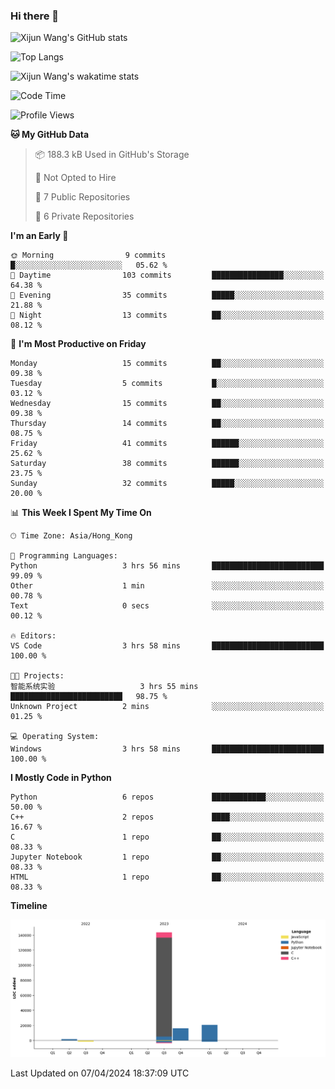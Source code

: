 ### Hi there 👋

![Xijun Wang's GitHub stats](https://github-readme-stats.vercel.app/api?username=kopper-xdu&show_icons=true&bg_color=00000000)

![Top Langs](https://github-readme-stats.vercel.app/api/top-langs/?username=kopper-xdu&size_weight=0.5&count_weight=0.5&exclude_repo=homepage,kopper-xdu.github.io&layout=compact)


![Xijun Wang's wakatime stats](https://github-readme-stats.vercel.app/api/wakatime?username=kopper)

<!--START_SECTION:waka-->
![Code Time](http://img.shields.io/badge/Code%20Time-201%20hrs%206%20mins-blue)

![Profile Views](http://img.shields.io/badge/Profile%20Views-2-blue)

**🐱 My GitHub Data** 

> 📦 188.3 kB Used in GitHub's Storage 
 > 
> 🚫 Not Opted to Hire
 > 
> 📜 7 Public Repositories 
 > 
> 🔑 6 Private Repositories 
 > 
**I'm an Early 🐤** 

```text
🌞 Morning                9 commits           █░░░░░░░░░░░░░░░░░░░░░░░░   05.62 % 
🌆 Daytime                103 commits         ████████████████░░░░░░░░░   64.38 % 
🌃 Evening                35 commits          █████░░░░░░░░░░░░░░░░░░░░   21.88 % 
🌙 Night                  13 commits          ██░░░░░░░░░░░░░░░░░░░░░░░   08.12 % 
```
📅 **I'm Most Productive on Friday** 

```text
Monday                   15 commits          ██░░░░░░░░░░░░░░░░░░░░░░░   09.38 % 
Tuesday                  5 commits           █░░░░░░░░░░░░░░░░░░░░░░░░   03.12 % 
Wednesday                15 commits          ██░░░░░░░░░░░░░░░░░░░░░░░   09.38 % 
Thursday                 14 commits          ██░░░░░░░░░░░░░░░░░░░░░░░   08.75 % 
Friday                   41 commits          ██████░░░░░░░░░░░░░░░░░░░   25.62 % 
Saturday                 38 commits          ██████░░░░░░░░░░░░░░░░░░░   23.75 % 
Sunday                   32 commits          █████░░░░░░░░░░░░░░░░░░░░   20.00 % 
```


📊 **This Week I Spent My Time On** 

```text
🕑︎ Time Zone: Asia/Hong_Kong

💬 Programming Languages: 
Python                   3 hrs 56 mins       █████████████████████████   99.09 % 
Other                    1 min               ░░░░░░░░░░░░░░░░░░░░░░░░░   00.78 % 
Text                     0 secs              ░░░░░░░░░░░░░░░░░░░░░░░░░   00.12 % 

🔥 Editors: 
VS Code                  3 hrs 58 mins       █████████████████████████   100.00 % 

🐱‍💻 Projects: 
智能系统实验                   3 hrs 55 mins       █████████████████████████   98.75 % 
Unknown Project          2 mins              ░░░░░░░░░░░░░░░░░░░░░░░░░   01.25 % 

💻 Operating System: 
Windows                  3 hrs 58 mins       █████████████████████████   100.00 % 
```

**I Mostly Code in Python** 

```text
Python                   6 repos             ████████████░░░░░░░░░░░░░   50.00 % 
C++                      2 repos             ████░░░░░░░░░░░░░░░░░░░░░   16.67 % 
C                        1 repo              ██░░░░░░░░░░░░░░░░░░░░░░░   08.33 % 
Jupyter Notebook         1 repo              ██░░░░░░░░░░░░░░░░░░░░░░░   08.33 % 
HTML                     1 repo              ██░░░░░░░░░░░░░░░░░░░░░░░   08.33 % 
```



**Timeline**

![Lines of Code chart](https://raw.githubusercontent.com/kopper-xdu/kopper-xdu/main/assets/bar_graph.png)


 Last Updated on 07/04/2024 18:37:09 UTC
<!--END_SECTION:waka-->

<!--
**kopper-xdu/kopper-xdu** is a ✨ _special_ ✨ repository because its `README.md` (this file) appears on your GitHub profile.

Here are some ideas to get you started:

- 🔭 I’m currently working on ...
- 🌱 I’m currently learning ...
- 👯 I’m looking to collaborate on ...
- 🤔 I’m looking for help with ...
- 💬 Ask me about ...
- 📫 How to reach me: ...
- 😄 Pronouns: ...
- ⚡ Fun fact: ...
-->
